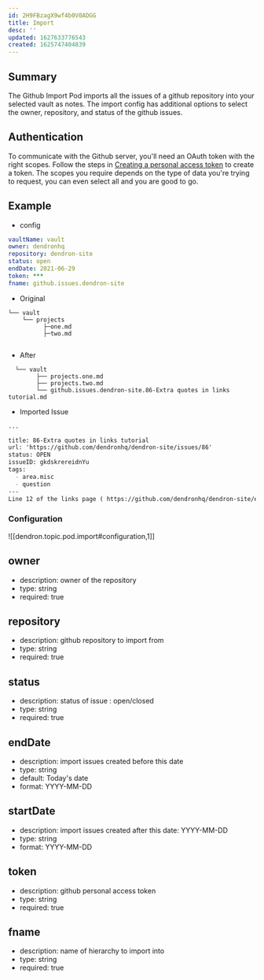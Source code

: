 ```yaml
---
id: 2H9FBzagX9wf4b0V0ADGG
title: Import
desc: ''
updated: 1627633776543
created: 1625747404839
---
```


## Summary

The Github Import Pod imports all the issues of a github repository into your selected vault as notes.
The import config has additional options to select the owner, repository, and status of the github issues. 

## Authentication

To communicate with the Github server, you'll need an OAuth token with the right scopes.
Follow the steps in [Creating a personal access token](https://docs.github.com/en/github/authenticating-to-github/keeping-your-account-and-data-secure/creating-a-personal-access-token) to create a token. The scopes you require depends on the type of data you're trying to request, you can even select all and you are good to go.




## Example

- config
```yml
vaultName: vault
owner: dendronhq
repository: dendron-site
status: open
endDate: 2021-06-29
token: ***
fname: github.issues.dendron-site
```

- Original
```
└── vault
    └── projects
          ├─one.md
          ├─two.md
  
```
- After

```
  └── vault
        ├── projects.one.md
        ├── projects.two.md
        └── github.issues.dendron-site.86-Extra quotes in links tutorial.md

```
- Imported Issue

```md
...

title: 86-Extra quotes in links tutorial
url: 'https://github.com/dendronhq/dendron-site/issues/86'
status: OPEN
issueID: gkdskrereidnYu
tags: 
  - area.misc
  - question
---
Line 12 of the links page ( https://github.com/dendronhq/dendron-site/edit/master/vault/dendron.tutorial.links.md ) has two consecutive back-quotes before the [[  that do not appear to be necessary. I am not sufficiently confident of this to submit a PR, however.
```

### Configuration

![[dendron.topic.pod.import#configuration,1]]

## owner
* description: owner of the repository
* type: string
* required: true

## repository
- description: github repository to import from
- type: string
- required: true

## status
- description: status of issue : open/closed
- type: string
- required: true

## endDate
- description: import issues created before this date
- type: string
- default: Today's date
- format: YYYY-MM-DD

## startDate
- description: import issues created after this date: YYYY-MM-DD
- type: string
- format: YYYY-MM-DD

## token
- description: github personal access token
- type: string
- required: true

## fname
- description: name of hierarchy to import into
- type: string
- required: true
